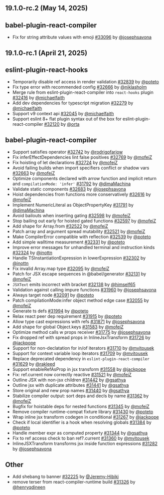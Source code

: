 ## 19.1.0-rc.2 (May 14, 2025)

## babel-plugin-react-compiler

* Fix for string attribute values with emoji [#33096](https://github.com/facebook/react/pull/33096) by [@josephsavona](https://github.com/josephsavona)

## 19.1.0-rc.1 (April 21, 2025)

## eslint-plugin-react-hooks
* Temporarily disable ref access in render validation [#32839](https://github.com/facebook/react/pull/32839) by [@poteto](https://github.com/poteto)
* Fix type error with recommended config [#32666](https://github.com/facebook/react/pull/32666) by [@niklasholm](https://github.com/niklasholm)
* Merge rule from eslint-plugin-react-compiler into `react-hooks` plugin [#32416](https://github.com/facebook/react/pull/32416) by [@michaelfaith](https://github.com/michaelfaith)
* Add dev dependencies for typescript migration [#32279](https://github.com/facebook/react/pull/32279) by [@michaelfaith](https://github.com/michaelfaith)
* Support v9 context api [#32045](https://github.com/facebook/react/pull/32045) by [@michaelfaith](https://github.com/michaelfaith)
* Support eslint 8+ flat plugin syntax out of the box for eslint-plugin-react-compiler [#32120](https://github.com/facebook/react/pull/32120) by [@orta](https://github.com/orta)

## babel-plugin-react-compiler
* Support satisfies operator [#32742](https://github.com/facebook/react/pull/32742) by [@rodrigofariow](https://github.com/rodrigofariow)
* Fix inferEffectDependencies lint false positives [#32769](https://github.com/facebook/react/pull/32769) by [@mofeiZ](https://github.com/mofeiZ)
* Fix hoisting of let declarations [#32724](https://github.com/facebook/react/pull/32724) by [@mofeiZ](https://github.com/mofeiZ)
* Avoid failing builds when import specifiers conflict or shadow vars [#32663](https://github.com/facebook/react/pull/32663) by [@mofeiZ](https://github.com/mofeiZ)
* Optimize components declared with arrow function and implicit return and `compilationMode: 'infer'` [#31792](https://github.com/facebook/react/pull/31792) by [@dimaMachina](https://github.com/dimaMachina)
* Validate static components [#32683](https://github.com/facebook/react/pull/32683) by [@josephsavona](https://github.com/josephsavona)
* Hoist dependencies from functions more conservatively [#32616](https://github.com/facebook/react/pull/32616) by [@mofeiZ](https://github.com/mofeiZ)
* Implement NumericLiteral as ObjectPropertyKey [#31791](https://github.com/facebook/react/pull/31791) by [@dimaMachina](https://github.com/dimaMachina)
* Avoid bailouts when inserting gating [#32598](https://github.com/facebook/react/pull/32598) by [@mofeiZ](https://github.com/mofeiZ)
* Stop bailing out early for hoisted gated functions [#32597](https://github.com/facebook/react/pull/32597) by [@mofeiZ](https://github.com/mofeiZ)
* Add shape for Array.from [#32522](https://github.com/facebook/react/pull/32522) by [@mofeiZ](https://github.com/mofeiZ)
* Patch array and argument spread mutability [#32521](https://github.com/facebook/react/pull/32521) by [@mofeiZ](https://github.com/mofeiZ)
* Make CompilerError compatible with reflection [#32539](https://github.com/facebook/react/pull/32539) by [@poteto](https://github.com/poteto)
* Add simple walltime measurement [#32331](https://github.com/facebook/react/pull/32331) by [@poteto](https://github.com/poteto)
* Improve error messages for unhandled terminal and instruction kinds [#32324](https://github.com/facebook/react/pull/32324) by [@inottn](https://github.com/inottn)
* Handle TSInstantiationExpression in lowerExpression [#32302](https://github.com/facebook/react/pull/32302) by [@inottn](https://github.com/inottn)
* Fix invalid Array.map type [#32095](https://github.com/facebook/react/pull/32095) by [@mofeiZ](https://github.com/mofeiZ)
* Patch for JSX escape sequences in @babel/generator [#32131](https://github.com/facebook/react/pull/32131) by [@mofeiZ](https://github.com/mofeiZ)
* `JSXText` emits incorrect with bracket [#32138](https://github.com/facebook/react/pull/32138) by [@himself65](https://github.com/himself65)
* Validation against calling impure functions [#31960](https://github.com/facebook/react/pull/31960) by [@josephsavona](https://github.com/josephsavona)
* Always target node [#32091](https://github.com/facebook/react/pull/32091) by [@poteto](https://github.com/poteto)
* Patch compilationMode:infer object method edge case [#32055](https://github.com/facebook/react/pull/32055) by [@mofeiZ](https://github.com/mofeiZ)
* Generate ts defs [#31994](https://github.com/facebook/react/pull/31994) by [@poteto](https://github.com/poteto)
* Relax react peer dep requirement [#31915](https://github.com/facebook/react/pull/31915) by [@poteto](https://github.com/poteto)
* Allow type cast expressions with refs [#31871](https://github.com/facebook/react/pull/31871) by [@josephsavona](https://github.com/josephsavona)
* Add shape for global Object.keys [#31583](https://github.com/facebook/react/pull/31583) by [@mofeiZ](https://github.com/mofeiZ)
* Optimize method calls w props receiver [#31775](https://github.com/facebook/react/pull/31775) by [@josephsavona](https://github.com/josephsavona)
* Fix dropped ref with spread props in InlineJsxTransform [#31726](https://github.com/facebook/react/pull/31726) by [@jackpope](https://github.com/jackpope)
* Support for non-declatation for in/of iterators [#31710](https://github.com/facebook/react/pull/31710) by [@mvitousek](https://github.com/mvitousek)
* Support for context variable loop iterators [#31709](https://github.com/facebook/react/pull/31709) by [@mvitousek](https://github.com/mvitousek)
* Replace deprecated dependency in `eslint-plugin-react-compiler` [#31629](https://github.com/facebook/react/pull/31629) by [@rakleed](https://github.com/rakleed)
* Support enableRefAsProp in jsx transform [#31558](https://github.com/facebook/react/pull/31558) by [@jackpope](https://github.com/jackpope)
* Fix: ref.current now correctly reactive [#31521](https://github.com/facebook/react/pull/31521) by [@mofeiZ](https://github.com/mofeiZ)
* Outline JSX with non-jsx children [#31442](https://github.com/facebook/react/pull/31442) by [@gsathya](https://github.com/gsathya)
* Outline jsx with duplicate attributes [#31441](https://github.com/facebook/react/pull/31441) by [@gsathya](https://github.com/gsathya)
* Store original and new prop names [#31440](https://github.com/facebook/react/pull/31440) by [@gsathya](https://github.com/gsathya)
* Stabilize compiler output: sort deps and decls by name [#31362](https://github.com/facebook/react/pull/31362) by [@mofeiZ](https://github.com/mofeiZ)
* Bugfix for hoistable deps for nested functions [#31345](https://github.com/facebook/react/pull/31345) by [@mofeiZ](https://github.com/mofeiZ)
* Remove compiler runtime-compat fixture library [#31430](https://github.com/facebook/react/pull/31430) by [@poteto](https://github.com/poteto)
* Wrap inline jsx transform codegen in conditional [#31267](https://github.com/facebook/react/pull/31267) by [@jackpope](https://github.com/jackpope)
* Check if local identifier is a hook when resolving globals [#31384](https://github.com/facebook/react/pull/31384) by [@poteto](https://github.com/poteto)
* Handle member expr as computed property [#31344](https://github.com/facebook/react/pull/31344) by [@gsathya](https://github.com/gsathya)
* Fix to ref access check to ban ref?.current [#31360](https://github.com/facebook/react/pull/31360) by [@mvitousek](https://github.com/mvitousek)
* InlineJSXTransform transforms jsx inside function expressions [#31282](https://github.com/facebook/react/pull/31282) by [@josephsavona](https://github.com/josephsavona)

## Other
* Add shebang to banner [#32225](https://github.com/facebook/react/pull/32225) by [@Jeremy-Hibiki](https://github.com/Jeremy-Hibiki)
* remove terser from react-compiler-runtime build [#31326](https://github.com/facebook/react/pull/31326) by [@henryqdineen](https://github.com/henryqdineen)
